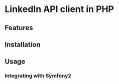 # LinkedIn API client in PHP

## Features

## Installation

## Usage

### Integrating with Symfony2

